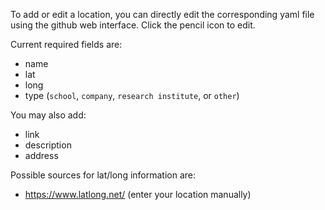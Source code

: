To add or edit a location, you can directly edit the corresponding yaml file using the github web interface. Click the pencil icon to edit.

Current required fields are:
 * name
 * lat
 * long
 * type (`school`, `company`, `research institute`, or `other`)

You may also add:
 * link
 * description
 * address

Possible sources for lat/long information are:
 * https://www.latlong.net/ (enter your location manually)
